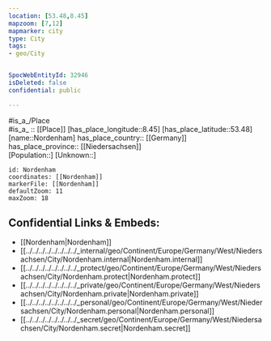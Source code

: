 ```yaml
---
location: [53.48,8.45] 
mapzoom: [7,12] 
mapmarker: city 
type: City
tags:
- geo/City


SpocWebEntityId: 32946
isDeleted: false
confidential: public

---
```

#is_a_/Place  
#is_a_ :: [[Place]] 
[has_place_longitude::8.45] 
[has_place_latitude::53.48] 
[name::Nordenham] 
has_place_country:: [[Germany]]  
has_place_province:: [[Niedersachsen]]  
[Population::] 
[Unknown::] 


```leaflet
id: Nordenham
coordinates: [[Nordenham]] 
markerFile: [[Nordenham]] 
defaultZoom: 11 
maxZoom: 18
```


## Confidential Links & Embeds: 
- [[Nordenham|Nordenham]]  
- [[../../../../../../../../_internal/geo/Continent/Europe/Germany/West/Niedersachsen/City/Nordenham.internal|Nordenham.internal]] 
- [[../../../../../../../../_protect/geo/Continent/Europe/Germany/West/Niedersachsen/City/Nordenham.protect|Nordenham.protect]] 
- [[../../../../../../../../_private/geo/Continent/Europe/Germany/West/Niedersachsen/City/Nordenham.private|Nordenham.private]] 
- [[../../../../../../../../_personal/geo/Continent/Europe/Germany/West/Niedersachsen/City/Nordenham.personal|Nordenham.personal]] 
- [[../../../../../../../../_secret/geo/Continent/Europe/Germany/West/Niedersachsen/City/Nordenham.secret|Nordenham.secret]] 
